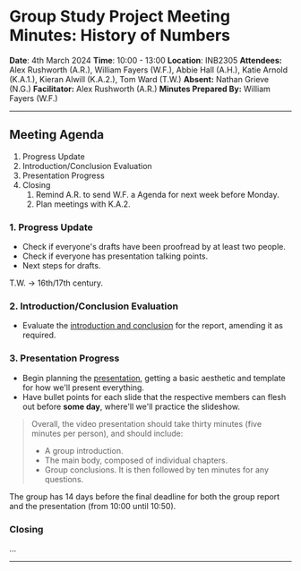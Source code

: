 # Group Study Project Meeting Minutes: History of Numbers

**Date**: 4th March 2024
**Time**: 10:00 - 13:00
**Location**: INB2305
**Attendees:** Alex Rushworth (A.R.), William Fayers (W.F.), Abbie Hall (A.H.), Katie Arnold (K.A.1.), Kieran Alwill (K.A.2.), Tom Ward (T.W.)
**Absent:** Nathan Grieve (N.G.)
**Facilitator:** Alex Rushworth (A.R.)
**Minutes Prepared By:** William Fayers (W.F.)

---

## Meeting Agenda

1. Progress Update
2. Introduction/Conclusion Evaluation
3. Presentation Progress
4. Closing
	1. Remind A.R. to send W.F. a Agenda for next week before Monday.
	2. Plan meetings with K.A.2.

### 1. Progress Update

- Check if everyone's drafts have been proofread by at least two people.
- Check if everyone has presentation talking points.
- Next steps for drafts.

T.W. -> 16th/17th century.

### 2. Introduction/Conclusion Evaluation

- Evaluate the [introduction and conclusion](https://universityoflincoln-my.sharepoint.com/:w:/r/personal/27378661_students_lincoln_ac_uk/Documents/History%20of%20Numbers%201/Group%20Introduction%20and%20Conclusion.docx?d=wab8b40738bb94431aac5a689a4ebf4b4&csf=1&web=1&e=Zir8Tp) for the report, amending it as required.

### 3. Presentation Progress

- Begin planning the [presentation](https://universityoflincoln-my.sharepoint.com/:p:/r/personal/27378661_students_lincoln_ac_uk/Documents/History%20of%20Numbers%201/The%20History%20of%20Numbers%20(Group%20Presentation).pptx?d=w8c61a50879de49558c2186c1e38214c0&csf=1&web=1&e=p7oHUn), getting a basic aesthetic and template for how we'll present everything.
- Have bullet points for each slide that the respective members can flesh out before **some day**, where'll we'll practice the slideshow.

>Overall, the video presentation should take thirty minutes (five minutes per person), and should include:
> - A group introduction.
> - The main body, composed of individual chapters.
> - Group conclusions.
>It is then followed by ten minutes for any questions.

The group has 14 days before the final deadline for both the group report and the presentation (from 10:00 until 10:50).

### Closing

...

---
